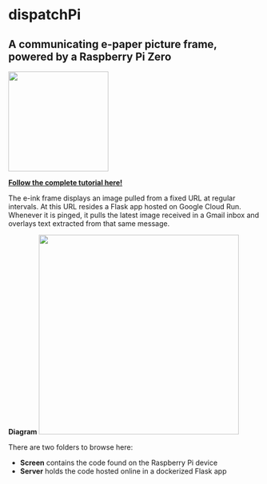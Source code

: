 # dispatchPi
## A communicating e-paper picture frame, powered by a Raspberry Pi Zero

<img src="https://i.imgur.com/E302Bw2.jpg|width=100px" width="200">

**[Follow the complete tutorial here!](https://malcolmosh.github.io/pages/DispatchPi/dispatchpi_part0/)**

The e-ink frame displays an image pulled from a fixed URL at regular intervals. At this URL resides a Flask app hosted on Google Cloud Run. Whenever it is pinged, it pulls the latest image received in a Gmail inbox and overlays text extracted from that same message. 

**Diagram** 
<img src="https://malcolmosh.github.io/assets/frame_diagram.png" width="400">

There are two folders to browse here:

- **Screen** contains the code found on the Raspberry Pi device
- **Server** holds the code hosted online in a dockerized Flask app 
